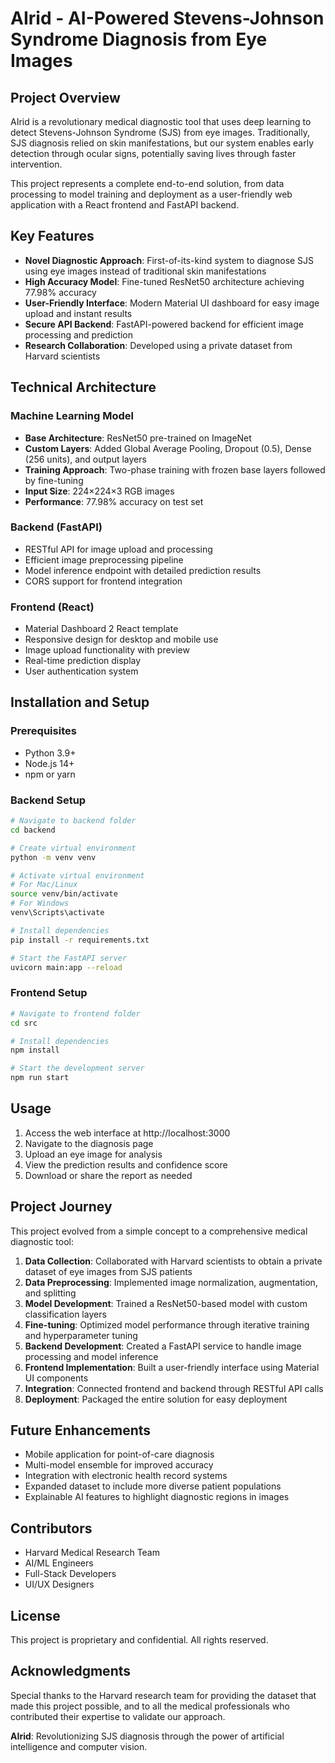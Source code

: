 # AIrid - AI-Powered Stevens-Johnson Syndrome Diagnosis from Eye Images

## Project Overview

AIrid is a revolutionary medical diagnostic tool that uses deep learning to detect Stevens-Johnson Syndrome (SJS) from eye images. Traditionally, SJS diagnosis relied on skin manifestations, but our system enables early detection through ocular signs, potentially saving lives through faster intervention.

This project represents a complete end-to-end solution, from data processing to model training and deployment as a user-friendly web application with a React frontend and FastAPI backend.

## Key Features

- **Novel Diagnostic Approach**: First-of-its-kind system to diagnose SJS using eye images instead of traditional skin manifestations
- **High Accuracy Model**: Fine-tuned ResNet50 architecture achieving 77.98% accuracy
- **User-Friendly Interface**: Modern Material UI dashboard for easy image upload and instant results
- **Secure API Backend**: FastAPI-powered backend for efficient image processing and prediction
- **Research Collaboration**: Developed using a private dataset from Harvard scientists

## Technical Architecture

### Machine Learning Model

- **Base Architecture**: ResNet50 pre-trained on ImageNet
- **Custom Layers**: Added Global Average Pooling, Dropout (0.5), Dense (256 units), and output layers
- **Training Approach**: Two-phase training with frozen base layers followed by fine-tuning
- **Input Size**: 224×224×3 RGB images
- **Performance**: 77.98% accuracy on test set

### Backend (FastAPI)

- RESTful API for image upload and processing
- Efficient image preprocessing pipeline
- Model inference endpoint with detailed prediction results
- CORS support for frontend integration

### Frontend (React)

- Material Dashboard 2 React template
- Responsive design for desktop and mobile use
- Image upload functionality with preview
- Real-time prediction display
- User authentication system

## Installation and Setup

### Prerequisites

- Python 3.9+
- Node.js 14+
- npm or yarn

### Backend Setup

```bash
# Navigate to backend folder
cd backend

# Create virtual environment
python -m venv venv

# Activate virtual environment
# For Mac/Linux
source venv/bin/activate
# For Windows
venv\Scripts\activate

# Install dependencies
pip install -r requirements.txt

# Start the FastAPI server
uvicorn main:app --reload
```

### Frontend Setup

```bash
# Navigate to frontend folder
cd src

# Install dependencies
npm install

# Start the development server
npm run start
```

## Usage

1. Access the web interface at http://localhost:3000
2. Navigate to the diagnosis page
3. Upload an eye image for analysis
4. View the prediction results and confidence score
5. Download or share the report as needed

## Project Journey

This project evolved from a simple concept to a comprehensive medical diagnostic tool:

1. **Data Collection**: Collaborated with Harvard scientists to obtain a private dataset of eye images from SJS patients
2. **Data Preprocessing**: Implemented image normalization, augmentation, and splitting
3. **Model Development**: Trained a ResNet50-based model with custom classification layers
4. **Fine-tuning**: Optimized model performance through iterative training and hyperparameter tuning
5. **Backend Development**: Created a FastAPI service to handle image processing and model inference
6. **Frontend Implementation**: Built a user-friendly interface using Material UI components
7. **Integration**: Connected frontend and backend through RESTful API calls
8. **Deployment**: Packaged the entire solution for easy deployment

## Future Enhancements

- Mobile application for point-of-care diagnosis
- Multi-model ensemble for improved accuracy
- Integration with electronic health record systems
- Expanded dataset to include more diverse patient populations
- Explainable AI features to highlight diagnostic regions in images

## Contributors

- Harvard Medical Research Team
- AI/ML Engineers
- Full-Stack Developers
- UI/UX Designers

## License

This project is proprietary and confidential. All rights reserved.

## Acknowledgments

Special thanks to the Harvard research team for providing the dataset that made this project possible, and to all the medical professionals who contributed their expertise to validate our approach.

**AIrid**: Revolutionizing SJS diagnosis through the power of artificial intelligence and computer vision.
